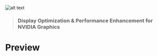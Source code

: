 ![alt text](https://i.imgur.com/aG2n5uP.png)

> ### Display Optimization &amp; Performance Enhancement for NVIDIA Graphics

# Preview
